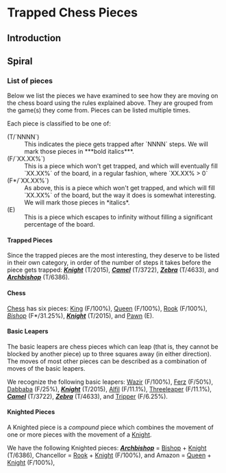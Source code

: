 # Trapped Chess Pieces

## Introduction

## Spiral

### List of pieces

Below we list the pieces we have examined to see how they are moving
on the chess board using the rules explained above. They are grouped
from the game(s) they come from. Pieces can be listed multiple times.

Each piece is classified to be one of:

<dl markdown="1">
<dt>(T/`NNNN`)</dt>
<dd>This indicates the piece gets trapped after `NNNN` steps. We will
    mark those pieces in ***bold italics***.</dd>
<dt>(F/`XX.XX%`)</dt>
<dd>This is a piece which won't get trapped, and which will eventually
    fill `XX.XX%` of the board, in a regular fashion, where `XX.XX% > 0`</dd>
<dt>(F*/`XX.XX%`)</dt>
<dd>As above, this is a piece which won't get trapped, and which will
    fill `XX.XX%` of the board, but the way it does is somewhat
    interesting. We will mark those pieces in *italics*.</dd>
<dt>(E)</dt>
<dd>This is a piece which escapes to infinity without filling a significant
    percentage of the board.</dd>
</dl>

#### Trapped Pieces

Since the trapped pieces are the most interesting, they deserve to be
listed in their own category, in order of the number of steps it takes
before the piece gets trapped:
[***Knight***](knight.html) (T/2015),
[***Camel***](camel.html) (T/3722),
[***Zebra***](zebra.html) (T/4633), and
[***Archbishop***](archbishop.html) (T/6386).

#### Chess

[Chess](#wiki) has six pieces:
[King](king.html) (F/100%),
[Queen](queen.html) (F/100%),
[Rook](rook.html) (F/100%),
[*Bishop*](bishop.html) (F*/31.25%),
[***Knight***](knight.html) (T/2015), and
[Pawn](pawn.html) (E).

#### Basic Leapers

The basic leapers are chess pieces which can leap (that is, they cannot
be blocked by another piece) up to three squares away (in either direction).
The moves of most other pieces can be described as a combination of
moves of the basic leapers.

We recognize the following basic leapers:
[Wazir](wazir.html) (F/100%),
[Ferz](ferz.html) (F/50%),
[Dabbaba](dabbaba.html) (F/25%),
[***Knight***](knight.html) (T/2015),
[Alfil](alfil.html) (F/11.1%),
[Threeleaper](threeleaper.html) (F/11.1%),
[***Camel***](camel.html) (T/3722),
[***Zebra***](zebra.html) (T/4633), and
[Tripper](tripper.html) (F/6.25%).

#### Knighted Pieces

A Knighted piece is a *compound* piece which combines the movement 
of one or more pieces with the movement of a [Knight](knight.html).

We have the following Knighted pieces:
[***Archbishop***](archbishop.html) =
[Bishop](bishop.html) + [Knight](knight.html) (T/6386),
Chancellor =
[Rook](rook.html) + [Knight](knight.html) (F/100%), and
Amazon =
[Queen](queen.html) + [Knight](knight.html) (F/100%),

